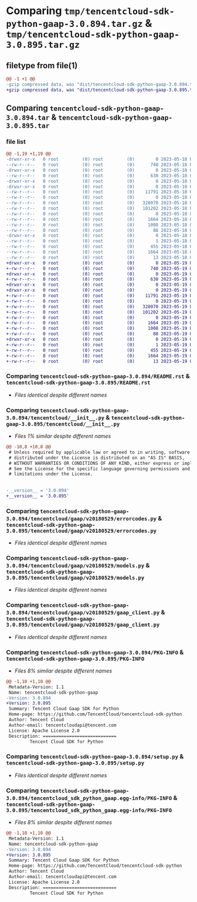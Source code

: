 # Comparing `tmp/tencentcloud-sdk-python-gaap-3.0.894.tar.gz` & `tmp/tencentcloud-sdk-python-gaap-3.0.895.tar.gz`

## filetype from file(1)

```diff
@@ -1 +1 @@
-gzip compressed data, was "dist/tencentcloud-sdk-python-gaap-3.0.894.tar", last modified: Thu May 18 00:26:36 2023, max compression
+gzip compressed data, was "dist/tencentcloud-sdk-python-gaap-3.0.895.tar", last modified: Fri May 19 02:51:27 2023, max compression
```

## Comparing `tencentcloud-sdk-python-gaap-3.0.894.tar` & `tencentcloud-sdk-python-gaap-3.0.895.tar`

### file list

```diff
@@ -1,19 +1,19 @@
-drwxr-xr-x   0 root         (0) root         (0)        0 2023-05-18 00:26:36.000000 tencentcloud-sdk-python-gaap-3.0.894/
--rw-r--r--   0 root         (0) root         (0)      740 2023-05-18 00:26:36.000000 tencentcloud-sdk-python-gaap-3.0.894/README.rst
-drwxr-xr-x   0 root         (0) root         (0)        0 2023-05-18 00:26:36.000000 tencentcloud-sdk-python-gaap-3.0.894/tencentcloud/
--rw-r--r--   0 root         (0) root         (0)      630 2023-05-18 00:26:36.000000 tencentcloud-sdk-python-gaap-3.0.894/tencentcloud/__init__.py
-drwxr-xr-x   0 root         (0) root         (0)        0 2023-05-18 00:26:36.000000 tencentcloud-sdk-python-gaap-3.0.894/tencentcloud/gaap/
-drwxr-xr-x   0 root         (0) root         (0)        0 2023-05-18 00:26:36.000000 tencentcloud-sdk-python-gaap-3.0.894/tencentcloud/gaap/v20180529/
--rw-r--r--   0 root         (0) root         (0)    11791 2023-05-18 00:26:36.000000 tencentcloud-sdk-python-gaap-3.0.894/tencentcloud/gaap/v20180529/errorcodes.py
--rw-r--r--   0 root         (0) root         (0)        0 2023-05-18 00:26:36.000000 tencentcloud-sdk-python-gaap-3.0.894/tencentcloud/gaap/v20180529/__init__.py
--rw-r--r--   0 root         (0) root         (0)   328070 2023-05-18 00:26:36.000000 tencentcloud-sdk-python-gaap-3.0.894/tencentcloud/gaap/v20180529/models.py
--rw-r--r--   0 root         (0) root         (0)   101202 2023-05-18 00:26:36.000000 tencentcloud-sdk-python-gaap-3.0.894/tencentcloud/gaap/v20180529/gaap_client.py
--rw-r--r--   0 root         (0) root         (0)        0 2023-05-18 00:26:36.000000 tencentcloud-sdk-python-gaap-3.0.894/tencentcloud/gaap/__init__.py
--rw-r--r--   0 root         (0) root         (0)     1664 2023-05-18 00:26:36.000000 tencentcloud-sdk-python-gaap-3.0.894/PKG-INFO
--rw-r--r--   0 root         (0) root         (0)     1008 2023-05-18 00:26:36.000000 tencentcloud-sdk-python-gaap-3.0.894/setup.py
--rw-r--r--   0 root         (0) root         (0)       88 2023-05-18 00:26:36.000000 tencentcloud-sdk-python-gaap-3.0.894/setup.cfg
-drwxr-xr-x   0 root         (0) root         (0)        0 2023-05-18 00:26:36.000000 tencentcloud-sdk-python-gaap-3.0.894/tencentcloud_sdk_python_gaap.egg-info/
--rw-r--r--   0 root         (0) root         (0)        1 2023-05-18 00:26:36.000000 tencentcloud-sdk-python-gaap-3.0.894/tencentcloud_sdk_python_gaap.egg-info/dependency_links.txt
--rw-r--r--   0 root         (0) root         (0)      455 2023-05-18 00:26:36.000000 tencentcloud-sdk-python-gaap-3.0.894/tencentcloud_sdk_python_gaap.egg-info/SOURCES.txt
--rw-r--r--   0 root         (0) root         (0)     1664 2023-05-18 00:26:36.000000 tencentcloud-sdk-python-gaap-3.0.894/tencentcloud_sdk_python_gaap.egg-info/PKG-INFO
--rw-r--r--   0 root         (0) root         (0)       13 2023-05-18 00:26:36.000000 tencentcloud-sdk-python-gaap-3.0.894/tencentcloud_sdk_python_gaap.egg-info/top_level.txt
+drwxr-xr-x   0 root         (0) root         (0)        0 2023-05-19 02:51:27.000000 tencentcloud-sdk-python-gaap-3.0.895/
+-rw-r--r--   0 root         (0) root         (0)      740 2023-05-19 02:51:27.000000 tencentcloud-sdk-python-gaap-3.0.895/README.rst
+drwxr-xr-x   0 root         (0) root         (0)        0 2023-05-19 02:51:27.000000 tencentcloud-sdk-python-gaap-3.0.895/tencentcloud/
+-rw-r--r--   0 root         (0) root         (0)      630 2023-05-19 02:51:27.000000 tencentcloud-sdk-python-gaap-3.0.895/tencentcloud/__init__.py
+drwxr-xr-x   0 root         (0) root         (0)        0 2023-05-19 02:51:27.000000 tencentcloud-sdk-python-gaap-3.0.895/tencentcloud/gaap/
+drwxr-xr-x   0 root         (0) root         (0)        0 2023-05-19 02:51:27.000000 tencentcloud-sdk-python-gaap-3.0.895/tencentcloud/gaap/v20180529/
+-rw-r--r--   0 root         (0) root         (0)    11791 2023-05-19 02:51:27.000000 tencentcloud-sdk-python-gaap-3.0.895/tencentcloud/gaap/v20180529/errorcodes.py
+-rw-r--r--   0 root         (0) root         (0)        0 2023-05-19 02:51:27.000000 tencentcloud-sdk-python-gaap-3.0.895/tencentcloud/gaap/v20180529/__init__.py
+-rw-r--r--   0 root         (0) root         (0)   328070 2023-05-19 02:51:27.000000 tencentcloud-sdk-python-gaap-3.0.895/tencentcloud/gaap/v20180529/models.py
+-rw-r--r--   0 root         (0) root         (0)   101202 2023-05-19 02:51:27.000000 tencentcloud-sdk-python-gaap-3.0.895/tencentcloud/gaap/v20180529/gaap_client.py
+-rw-r--r--   0 root         (0) root         (0)        0 2023-05-19 02:51:27.000000 tencentcloud-sdk-python-gaap-3.0.895/tencentcloud/gaap/__init__.py
+-rw-r--r--   0 root         (0) root         (0)     1664 2023-05-19 02:51:27.000000 tencentcloud-sdk-python-gaap-3.0.895/PKG-INFO
+-rw-r--r--   0 root         (0) root         (0)     1008 2023-05-19 02:51:27.000000 tencentcloud-sdk-python-gaap-3.0.895/setup.py
+-rw-r--r--   0 root         (0) root         (0)       88 2023-05-19 02:51:27.000000 tencentcloud-sdk-python-gaap-3.0.895/setup.cfg
+drwxr-xr-x   0 root         (0) root         (0)        0 2023-05-19 02:51:27.000000 tencentcloud-sdk-python-gaap-3.0.895/tencentcloud_sdk_python_gaap.egg-info/
+-rw-r--r--   0 root         (0) root         (0)        1 2023-05-19 02:51:27.000000 tencentcloud-sdk-python-gaap-3.0.895/tencentcloud_sdk_python_gaap.egg-info/dependency_links.txt
+-rw-r--r--   0 root         (0) root         (0)      455 2023-05-19 02:51:27.000000 tencentcloud-sdk-python-gaap-3.0.895/tencentcloud_sdk_python_gaap.egg-info/SOURCES.txt
+-rw-r--r--   0 root         (0) root         (0)     1664 2023-05-19 02:51:27.000000 tencentcloud-sdk-python-gaap-3.0.895/tencentcloud_sdk_python_gaap.egg-info/PKG-INFO
+-rw-r--r--   0 root         (0) root         (0)       13 2023-05-19 02:51:27.000000 tencentcloud-sdk-python-gaap-3.0.895/tencentcloud_sdk_python_gaap.egg-info/top_level.txt
```

### Comparing `tencentcloud-sdk-python-gaap-3.0.894/README.rst` & `tencentcloud-sdk-python-gaap-3.0.895/README.rst`

 * *Files identical despite different names*

### Comparing `tencentcloud-sdk-python-gaap-3.0.894/tencentcloud/__init__.py` & `tencentcloud-sdk-python-gaap-3.0.895/tencentcloud/__init__.py`

 * *Files 1% similar despite different names*

```diff
@@ -10,8 +10,8 @@
 # Unless required by applicable law or agreed to in writing, software
 # distributed under the License is distributed on an "AS IS" BASIS,
 # WITHOUT WARRANTIES OR CONDITIONS OF ANY KIND, either express or implied.
 # See the License for the specific language governing permissions and
 # limitations under the License.
 
 
-__version__ = '3.0.894'
+__version__ = '3.0.895'
```

### Comparing `tencentcloud-sdk-python-gaap-3.0.894/tencentcloud/gaap/v20180529/errorcodes.py` & `tencentcloud-sdk-python-gaap-3.0.895/tencentcloud/gaap/v20180529/errorcodes.py`

 * *Files identical despite different names*

### Comparing `tencentcloud-sdk-python-gaap-3.0.894/tencentcloud/gaap/v20180529/models.py` & `tencentcloud-sdk-python-gaap-3.0.895/tencentcloud/gaap/v20180529/models.py`

 * *Files identical despite different names*

### Comparing `tencentcloud-sdk-python-gaap-3.0.894/tencentcloud/gaap/v20180529/gaap_client.py` & `tencentcloud-sdk-python-gaap-3.0.895/tencentcloud/gaap/v20180529/gaap_client.py`

 * *Files identical despite different names*

### Comparing `tencentcloud-sdk-python-gaap-3.0.894/PKG-INFO` & `tencentcloud-sdk-python-gaap-3.0.895/PKG-INFO`

 * *Files 8% similar despite different names*

```diff
@@ -1,10 +1,10 @@
 Metadata-Version: 1.1
 Name: tencentcloud-sdk-python-gaap
-Version: 3.0.894
+Version: 3.0.895
 Summary: Tencent Cloud Gaap SDK for Python
 Home-page: https://github.com/TencentCloud/tencentcloud-sdk-python
 Author: Tencent Cloud
 Author-email: tencentcloudapi@tencent.com
 License: Apache License 2.0
 Description: ============================
         Tencent Cloud SDK for Python
```

### Comparing `tencentcloud-sdk-python-gaap-3.0.894/setup.py` & `tencentcloud-sdk-python-gaap-3.0.895/setup.py`

 * *Files identical despite different names*

### Comparing `tencentcloud-sdk-python-gaap-3.0.894/tencentcloud_sdk_python_gaap.egg-info/PKG-INFO` & `tencentcloud-sdk-python-gaap-3.0.895/tencentcloud_sdk_python_gaap.egg-info/PKG-INFO`

 * *Files 8% similar despite different names*

```diff
@@ -1,10 +1,10 @@
 Metadata-Version: 1.1
 Name: tencentcloud-sdk-python-gaap
-Version: 3.0.894
+Version: 3.0.895
 Summary: Tencent Cloud Gaap SDK for Python
 Home-page: https://github.com/TencentCloud/tencentcloud-sdk-python
 Author: Tencent Cloud
 Author-email: tencentcloudapi@tencent.com
 License: Apache License 2.0
 Description: ============================
         Tencent Cloud SDK for Python
```

